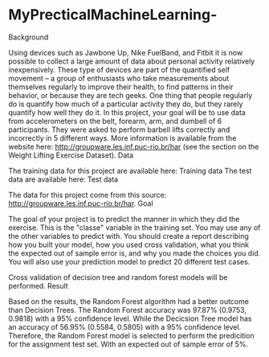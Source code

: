 # MyPrecticalMachineLearning-
Background

Using devices such as Jawbone Up, Nike FuelBand, and Fitbit it is now possible to collect a large amount of data about personal activity relatively inexpensively. These type of devices are part of the quantified self movement – a group of enthusiasts who take measurements about themselves regularly to improve their health, to find patterns in their behavior, or because they are tech geeks. One thing that people regularly do is quantify how much of a particular activity they do, but they rarely quantify how well they do it. In this project, your goal will be to use data from accelerometers on the belt, forearm, arm, and dumbell of 6 participants. They were asked to perform barbell lifts correctly and incorrectly in 5 different ways. More information is available from the website here: http://groupware.les.inf.puc-rio.br/har (see the section on the Weight Lifting Exercise Dataset).
Data

The training data for this project are available here: Training data The test data are available here: Test data

The data for this project come from this source: http://groupware.les.inf.puc-rio.br/har.
Goal

The goal of your project is to predict the manner in which they did the exercise. This is the "classe" variable in the training set. You may use any of the other variables to predict with. You should create a report describing how you built your model, how you used cross validation, what you think the expected out of sample error is, and why you made the choices you did. You will also use your prediction model to predict 20 different test cases.

Cross validation of decision tree and random forest models will be performed.
Result

Based on the results, the Random Forest algorithm had a better outcome than Decision Trees. The Random Forest accuracy was 97.87% (0.9753, 0.9818) with a 95% confidence level. While the Decicsion Tree model has an accuracy of 56.95% (0.5584, 0.5805) with a 95% confidence level. Therefore, the Random Forest model is selected to perform the predicition for the assignment test set. With an expected out of sample error of 5%.
